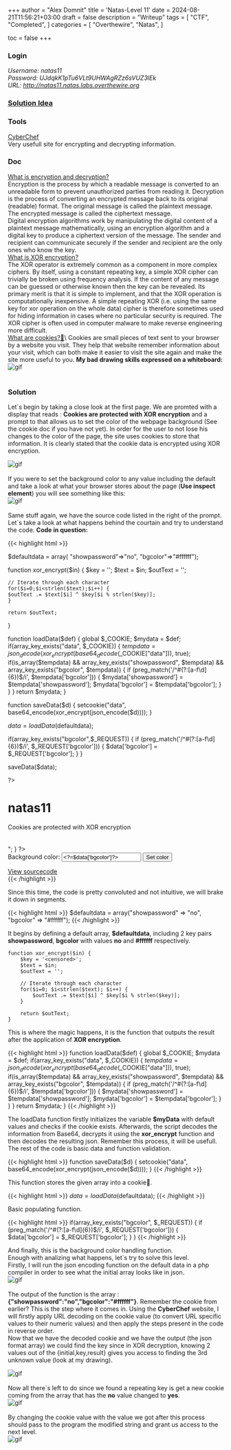 +++
author = "Alex Domnit"
title = 'Natas-Level 11'
date = 2024-08-21T11:56:21+03:00
draft = false
description = "Writeup"
tags = [
    "CTF",
    "Completed",
]
categories = [
    "Overthewire",
    "Natas",
]

toc = false
+++

### Login
*Username: natas11*\
*Password: UJdqkK1pTu6VLt9UHWAgRZz6sVUZ3lEk*\
*URL:      http://natas11.natas.labs.overthewire.org*

### [Solution Idea](https://www.youtube.com/@ChrisDale)

### Tools
[CyberChef](https://gchq.github.io/CyberChef/)\
Very usefull site for encrypting and decrypting information. 


### Doc
[What is encryption and decryption?](https://docs.oracle.com/cd/E19047-01/sunscreen151/806-5397/i996724/index.html)\
Encryption is the process by which a readable message is converted to an unreadable form to prevent unauthorized parties from reading it. Decryption is the process of converting an encrypted message back to its original (readable) format. The original message is called the plaintext message. The encrypted message is called the ciphertext message.\
Digital encryption algorithms work by manipulating the digital content of a plaintext message mathematically, using an encryption algorithm and a digital key to produce a ciphertext version of the message. The sender and recipient can communicate securely if the sender and recipient are the only ones who know the key.\
[What is XOR encryption?](https://en.wikipedia.org/wiki/XOR_cipher)\
The XOR operator is extremely common as a component in more complex ciphers. By itself, using a constant repeating key, a simple XOR cipher can trivially be broken using frequency analysis. If the content of any message can be guessed or otherwise known then the key can be revealed. Its primary merit is that it is simple to implement, and that the XOR operation is computationally inexpensive. A simple repeating XOR (i.e. using the same key for xor operation on the whole data) cipher is therefore sometimes used for hiding information in cases where no particular security is required. The XOR cipher is often used in computer malware to make reverse engineering more difficult.\
[What are cookies?🍪](https://policies.google.com/technologies/cookies?hl=en-US#:~:text=Cookies%20are%20small%20pieces%20of,site%20more%20useful%20to%20you.)\
Cookies are small pieces of text sent to your browser by a website you visit. They help that website remember information about your visit, which can both make it easier to visit the site again and make the site more useful to you.
**My bad drawing skills expressed on a whiteboard:** 
<img src="/img/natas/natas11-nustiusadesenez.jpeg" alt="gif" style="display: block; margin-left: auto; margin-right: auto;">
<br>

### Solution
Let`s begin by taking a close look at the first page. We are promted with a display that reads : **Cookies are protected with XOR encryption** and a prompt to that allows us to set the color of the webpage background (See the cookie doc if you have not yet). In order for the user to not lose his changes to the color of the page, the site uses cookies to store that information. It is clearly stated that the cookie data is encrypted using XOR encryption.

<img src="/img/natas/natas11-1.png" alt="gif" style="display: block; margin-left: auto; margin-right: auto;">
<br>
If you were to set the background color to any value including the default and take a look at what your browser stores about the page (<strong>Use inspect element</strong>) you will see something like this:

<img src="/img/natas/natas11-2.png" alt="gif" style="display: block; margin-left: auto; margin-right: auto;">
<br>
Same stuff again, we have the source code listed in the right of the prompt. Let`s take a look at what happens behind the courtain and try to understand the code.
<strong>Code in question:</strong>

{{< highlight html >}}
<html>
<head>
<!-- This stuff in the header has nothing to do with the level -->
<link rel="stylesheet" type="text/css" href="http://natas.labs.overthewire.org/css/level.css">
<link rel="stylesheet" href="http://natas.labs.overthewire.org/css/jquery-ui.css" />
<link rel="stylesheet" href="http://natas.labs.overthewire.org/css/wechall.css" />
<script src="http://natas.labs.overthewire.org/js/jquery-1.9.1.js"></script>
<script src="http://natas.labs.overthewire.org/js/jquery-ui.js"></script>
<script src=http://natas.labs.overthewire.org/js/wechall-data.js></script><script src="http://natas.labs.overthewire.org/js/wechall.js"></script>
<script>var wechallinfo = { "level": "natas11", "pass": "<censored>" };</script></head>
<?

$defaultdata = array( "showpassword"=>"no", "bgcolor"=>"#ffffff");

function xor_encrypt($in) {
    $key = '<censored>';
    $text = $in;
    $outText = '';

    // Iterate through each character
    for($i=0;$i<strlen($text);$i++) {
    $outText .= $text[$i] ^ $key[$i % strlen($key)];
    }

    return $outText;
}

function loadData($def) {
    global $_COOKIE;
    $mydata = $def;
    if(array_key_exists("data", $_COOKIE)) {
    $tempdata = json_decode(xor_encrypt(base64_decode($_COOKIE["data"])), true);
    if(is_array($tempdata) && array_key_exists("showpassword", $tempdata) && array_key_exists("bgcolor", $tempdata)) {
        if (preg_match('/^#(?:[a-f\d]{6})$/i', $tempdata['bgcolor'])) {
        $mydata['showpassword'] = $tempdata['showpassword'];
        $mydata['bgcolor'] = $tempdata['bgcolor'];
        }
    }
    }
    return $mydata;
}

function saveData($d) {
    setcookie("data", base64_encode(xor_encrypt(json_encode($d))));
}

$data = loadData($defaultdata);

if(array_key_exists("bgcolor",$_REQUEST)) {
    if (preg_match('/^#(?:[a-f\d]{6})$/i', $_REQUEST['bgcolor'])) {
        $data['bgcolor'] = $_REQUEST['bgcolor'];
    }
}

saveData($data);



?>

<h1>natas11</h1>
<div id="content">
<body style="background: <?=$data['bgcolor']?>;">
Cookies are protected with XOR encryption<br/><br/>

<?
if($data["showpassword"] == "yes") {
    print "The password for natas12 is <censored><br>";
}

?>

<form>
Background color: <input name=bgcolor value="<?=$data['bgcolor']?>">
<input type=submit value="Set color">
</form>

<div id="viewsource"><a href="index-source.html">View sourcecode</a></div>
</div>
</body>
</html>
{{< /highlight >}}

Since this time, the code is pretty convoluted and not intuitive, we will brake it down in segments.

{{< highlight html >}}
$defaultdata = array("showpassword" => "no", "bgcolor" => "#ffffff");
{{< /highlight >}}

It begins by defining a default array, <strong>$defaultdata</strong>, including 2 key pairs <strong>showpassword</strong>, <strong>bgcolor</strong> with values <strong>no</strong> and <strong>#ffffff</strong> respectively.

```
function xor_encrypt($in) {
    $key = '<censored>';
    $text = $in;
    $outText = '';

    // Iterate through each character
    for($i=0; $i<strlen($text); $i++) {
        $outText .= $text[$i] ^ $key[$i % strlen($key)];
    }

    return $outText;
}
```

This is where the magic happens, it is the function that outputs the result after the application of <strong>XOR encryption</strong>.

{{< highlight html >}}
function loadData($def) {
    global $_COOKIE;
    $mydata = $def;
    if(array_key_exists("data", $_COOKIE)) {
        $tempdata = json_decode(xor_encrypt(base64_decode($_COOKIE["data"])), true);
        if(is_array($tempdata) && array_key_exists("showpassword", $tempdata) && array_key_exists("bgcolor", $tempdata)) {
            if (preg_match('/^#(?:[a-f\d]{6})$/i', $tempdata['bgcolor'])) {
                $mydata['showpassword'] = $tempdata['showpassword'];
                $mydata['bgcolor'] = $tempdata['bgcolor'];
            }
        }
    }
    return $mydata;
}
{{< /highlight >}}

The loadData function firstly initializes the variable <strong>$myData</strong> with default values and checks if the cookie exists. Afterwards, the script decodes the information from Base64, decrypts it using the <strong>xor_encrypt</strong> function and then decodes the resulting json. Remember this process, it will be usefull. The rest of the code is basic data and function validation.
 
{{< highlight html >}}
function saveData($d) {
    setcookie("data", base64_encode(xor_encrypt(json_encode($d))));
}
{{< /highlight >}}

This function stores the given array into a cookie🍪.

{{< highlight html >}}
$data = loadData($defaultdata);
{{< /highlight >}}

Basic populating function.

{{< highlight html >}}
if(array_key_exists("bgcolor", $_REQUEST)) {
    if (preg_match('/^#(?:[a-f\d]{6})$/i', $_REQUEST['bgcolor'])) {
        $data['bgcolor'] = $_REQUEST['bgcolor'];
    }
}
{{< /highlight >}}

And finally, this is the background color handling function.\
Enough with analizing what happens, let`s try to solve this level.\
Firstly, I will run the json encoding function on the default data in a php compiler in order to see what the initial array looks like in json.\
<img src="/img/natas/natas11-3.png" alt="gif" style="display: block; margin-left: auto; margin-right: auto;">
<br>
The output of the function is the array : <strong>{"showpassword":"no","bgcolor":"#ffffff"}</strong>.
Remember the cookie from earlier? This is the step where it comes in. Using the <strong>CyberChef</strong> website, I will firstly apply URL decoding on the cookie value (to convert URL specific values to their numeric values) and then apply the steps present in the code in reverse order.\
Now that we have the decoded cookie and we have the output (the json format array) we could find the key since in XOR decryption, knowing 2 values out of the {initial,key,result} gives you access to finding the 3rd unknown value (look at my drawing).

<img src="/img/natas/natas11-5.png" alt="gif" style="display: block; margin-left: auto; margin-right: auto;">
<br>
Now all there`s left to do since we found a repeating key is get a new cookie coming from the array that has the <strong>no</strong> value changed to <strong>yes</strong>.
<img src="/img/natas/natas11-6.png" alt="gif" style="display: block; margin-left: auto; margin-right: auto;">
<br>
By changing the cookie value with the value we got after this process should pass to the program the modified string and grant us access to the next level.
<img src="/img/natas/natas11-7.png" alt="gif" style="display: block; margin-left: auto; margin-right: auto;">
<br>

